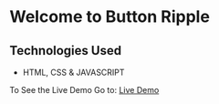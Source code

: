 # Welcome to Button Ripple

## Technologies Used
- HTML, CSS & JAVASCRIPT

To See the Live Demo Go to: [Live Demo](https://pnsvn3035.github.io/button-ripple/)
